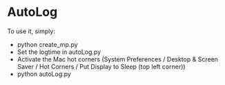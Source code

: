 # AutoLog

To use it, simply:

* python create_mp.py
* Set the logtime in autoLog.py
* Activate the Mac hot corners (System Preferences / Desktop & Screen Saver / Hot Corners / Put Display to Sleep (top left corner))
* python autoLog.py
